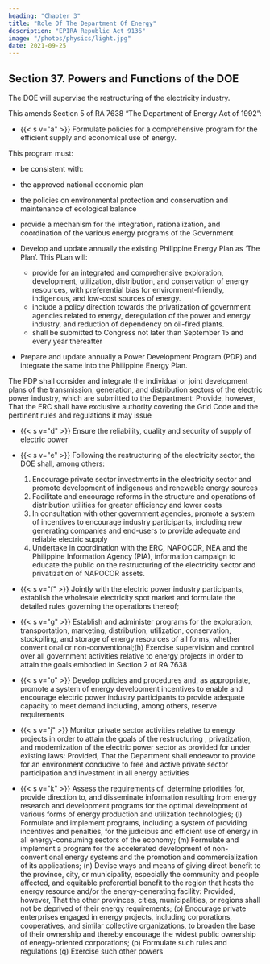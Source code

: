 ```yaml
---
heading: "Chapter 3"
title: "Role Of The Department Of Energy"
description: "EPIRA Republic Act 9136"
image: "/photos/physics/light.jpg"
date: 2021-09-25
---
```




## Section 37. Powers and Functions of the DOE

The DOE will supervise the restructuring of the electricity industry. 

This amends Section 5 of RA 7638 “The Department of Energy Act of 1992”:

- {{< s v="a" >}} Formulate policies for a comprehensive program for the efficient supply and economical use of energy.

This program must:
-  be consistent with:
  - the approved national economic plan
  - the policies on environmental protection and conservation and maintenance of ecological balance
- provide a mechanism for the integration, rationalization, and coordination of the various energy programs of the Government

- Develop and update annually the existing Philippine Energy Plan as ‘The Plan’. This PLan will:
  -  provide for an integrated and comprehensive exploration, development, utilization, distribution, and conservation of energy resources, with preferential bias for environment-friendly, indigenous, and low-cost sources of energy.
  - include a policy direction towards the privatization of government agencies related to energy, deregulation of the power and energy industry, and reduction of dependency on oil-fired plants. 
  - shall be submitted to Congress not later than September 15 and every year thereafter

- Prepare and update annually a Power Development Program (PDP) and integrate the same into the Philippine Energy Plan. 

The PDP shall consider and integrate the individual or joint development plans of the transmission, generation, and distribution sectors of the electric power industry, which are submitted to the Department: Provide, however, That the ERC shall have exclusive authority covering the Grid Code and the pertinent rules and regulations it may issue

- {{< s v="d" >}} Ensure the reliability, quality and security of supply of electric power
- {{< s v="e" >}} Following the restructuring of the electricity sector, the DOE shall, among others:
  1. Encourage private sector investments in the electricity sector and promote development of indigenous and renewable energy sources
  2. Facilitate and encourage reforms in the structure and operations of distribution utilities for greater efficiency and lower costs
  3. In consultation with other government agencies, promote a system of incentives to encourage industry participants, including new generating companies and end-users to provide adequate and reliable electric supply
  4. Undertake in coordination with the ERC, NAPOCOR, NEA and the Philippine Information Agency (PIA), information campaign to educate the public on the restructuring of the electricity sector and privatization of NAPOCOR assets.

- {{< s v="f" >}} Jointly with the electric power industry participants, establish the wholesale electricity spot market and formulate the detailed rules governing the operations thereof; 
- {{< s v="g" >}} Establish and administer programs for the exploration, transportation, marketing, distribution, utilization, conservation, stockpiling, and storage of energy resources of all forms, whether conventional or non-conventional;(h) Exercise supervision and control over all government activities relative to energy projects in order to attain the goals embodied in Section 2 of RA 7638
- {{< s v="o" >}} Develop policies and procedures and, as appropriate, promote a system of energy development incentives to enable and encourage electric power industry participants to provide adequate capacity to meet demand including, among others, reserve requirements
- {{< s v="j" >}} Monitor private sector activities relative to energy projects in order to attain the goals of the restructuring , privatization, and modernization of the electric power sector as provided for under existing laws: Provided, That the Department shall endeavor to provide for an environment conducive to free and active private sector participation and investment in all
energy activities
- {{< s v="k" >}} Assess the requirements of, determine priorities for, provide direction to, and disseminate
information resulting from energy research and development programs for the optimal
development of various forms of energy production and utilization technologies;
(l) Formulate and implement programs, including a system of providing incentives and penalties,
for the judicious and efficient use of energy in all energy-consuming sectors of the economy;
(m) Formulate and implement a program for the accelerated development of non-conventional
energy systems and the promotion and commercialization of its applications;
(n) Devise ways and means of giving direct benefit to the province, city, or municipality,
especially the community and people affected, and equitable preferential benefit to the region
that hosts the energy resource and/or the energy-generating facility: Provided, however, That
the other provinces, cities, municipalities, or regions shall not be deprived of their energy
requirements;
(o) Encourage private enterprises engaged in energy projects, including corporations,
cooperatives, and similar collective organizations, to broaden the base of their ownership
and thereby encourage the widest public ownership of energy-oriented corporations;
(p) Formulate such rules and regulations
(q) Exercise such other powers
